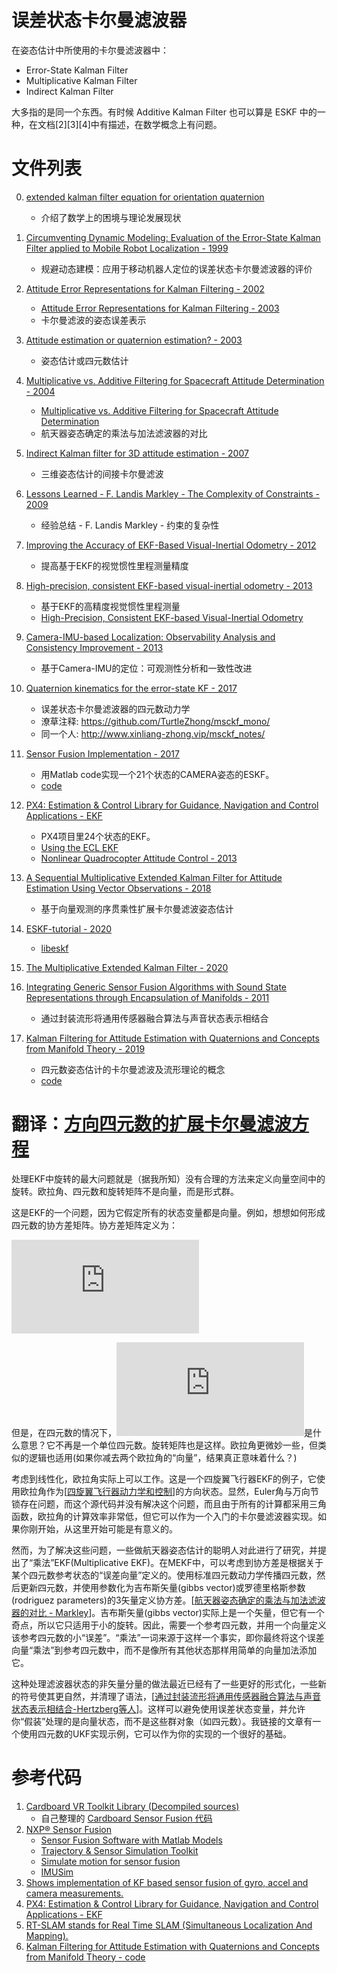 # 误差状态卡尔曼滤波器

在姿态估计中所使用的卡尔曼滤波器中：
* Error-State Kalman Filter
* Multiplicative Kalman Filter
* Indirect Kalman Filter

大多指的是同一个东西。有时候 Additive Kalman Filter 也可以算是 ESKF 中的一种，在文档[2][3][4]中有描述，在数学概念上有问题。

# 文件列表
00. [extended kalman filter equation for orientation quaternion](https://math.stackexchange.com/questions/2621677/extended-kalman-filter-equation-for-orientation-quaternion)
    + 介绍了数学上的困境与理论发展现状

01. [Circumventing Dynamic Modeling: Evaluation of the Error-State Kalman Filter applied to Mobile Robot Localization - 1999](https://www.academia.edu/13385785/Circumventing_dynamic_modeling_Evaluation_of_the_error-state_kalman_filter_applied_to_mobile_robot_localization)
    + 规避动态建模：应用于移动机器人定位的误差状态卡尔曼滤波器的评价

02. [Attitude Error Representations for Kalman Filtering - 2002](https://ntrs.nasa.gov/archive/nasa/casi.ntrs.nasa.gov/20020060647.pdf)
    + [Attitude Error Representations for Kalman Filtering - 2003](https://www.researchgate.net/publication/245432681_Attitude_Error_Representations_for_Kalman_Filtering)
    + 卡尔曼滤波的姿态误差表示

03. [Attitude estimation or quaternion estimation? - 2003](https://ntrs.nasa.gov/archive/nasa/casi.ntrs.nasa.gov/20030093641.pdf)
    + 姿态估计或四元数估计

04. [Multiplicative vs. Additive Filtering for Spacecraft Attitude Determination - 2004](https://ntrs.nasa.gov/archive/nasa/casi.ntrs.nasa.gov/20040037784.pdf)
    + [Multiplicative vs. Additive Filtering for Spacecraft Attitude Determination](https://www.researchgate.net/publication/260347976_Multiplicative_vs_Additive_Filtering_for_Spacecraft_Attitude_Determination)
    + 航天器姿态确定的乘法与加法滤波器的对比

05. [Indirect Kalman filter for 3D attitude estimation - 2007](http://mars.cs.umn.edu/tr/reports/Trawny05b.pdf)
    + 三维姿态估计的间接卡尔曼滤波

06. [Lessons Learned - F. Landis Markley - The Complexity of Constraints - 2009](https://www.researchgate.net/publication/257288674_Lessons_Learned)
    + 经验总结 - F. Landis Markley - 约束的复杂性

07. [Improving the Accuracy of EKF-Based Visual-Inertial Odometry - 2012](https://intra.ece.ucr.edu/~mourikis/papers/Li2012-ICRA.pdf)
    + 提高基于EKF的视觉惯性里程测量精度

08. [High-precision, consistent EKF-based visual-inertial odometry - 2013](https://ee.ucr.edu/~mourikis/papers/Li2013IJRR.pdf)
    + 基于EKF的高精度视觉惯性里程测量
    + [High-Precision, Consistent EKF-based Visual-Inertial Odometry](https://pdfs.semanticscholar.org/0be0/c13803cd08e81b7adaada537e91222eb1491.pdf)

09. [Camera-IMU-based Localization: Observability Analysis and Consistency Improvement - 2013](https://journals.sagepub.com/doi/abs/10.1177/0278364913509675)
    + 基于Camera-IMU的定位：可观测性分析和一致性改进

10. [Quaternion kinematics for the error-state KF - 2017](http://www.iri.upc.edu/people/jsola/JoanSola/objectes/notes/kinematics.pdf)
    + 误差状态卡尔曼滤波器的四元数动力学
    + 潦草注释: https://github.com/TurtleZhong/msckf_mono/
    + 同一个人: http://www.xinliang-zhong.vip/msckf_notes/

11. [Sensor Fusion Implementation - 2017](http://www.telesens.co/category/sensor-fusion/)
    + 用Matlab code实现一个21个状态的CAMERA姿态的ESKF。
    + [code](https://github.com/ankur6ue/SensorFusion_KF)

12. [PX4: Estimation & Control Library for Guidance, Navigation and Control Applications - EKF](https://github.com/PX4/ecl/tree/master/EKF/documentation)
    + PX4项目里24个状态的EKF。
    + [Using the ECL EKF](https://docs.px4.io/en/advanced_config/tuning_the_ecl_ekf.html)
    + [Nonlinear Quadrocopter Attitude Control - 2013](https://www.research-collection.ethz.ch/handle/20.500.11850/154099)

13. [A Sequential Multiplicative Extended Kalman Filter for Attitude Estimation Using Vector Observations - 2018](https://www.ncbi.nlm.nih.gov/pmc/articles/PMC5982416/)
    + 基于向量观测的序贯乘性扩展卡尔曼滤波姿态估计

14. [ESKF-tutorial - 2020](https://github.com/martiabr/ESKF-tutorial)
    + [libeskf](https://git.orbitntnu.no/archive/adcs/libeskf)

15. [The Multiplicative Extended Kalman Filter - 2020](https://matthewhampsey.github.io/blog/2020/07/18/mekf)

16. [Integrating Generic Sensor Fusion Algorithms with Sound State Representations through Encapsulation of Manifolds - 2011](https://arxiv.org/pdf/1107.1119.pdf)
    + 通过封装流形将通用传感器融合算法与声音状态表示相结合

17. [Kalman Filtering for Attitude Estimation with Quaternions and Concepts from Manifold Theory - 2019](https://www.mdpi.com/1424-8220/19/1/149/pdf)
    + 四元数姿态估计的卡尔曼滤波及流形理论的概念
    + [code](http://www.mdpi.com/1424-8220/19/1/149/s1)

# 翻译：[方向四元数的扩展卡尔曼滤波方程](https://math.stackexchange.com/questions/2621677/extended-kalman-filter-equation-for-orientation-quaternion)

处理EKF中旋转的最大问题就是（据我所知）没有合理的方法来定义向量空间中的旋转。欧拉角、四元数和旋转矩阵不是向量，而是形式群。

这是EKF的一个问题，因为它假定所有的状态变量都是向量。例如，想想如何形成四元数的协方差矩阵。协方差矩阵定义为：

![equ 1](https://latex.codecogs.com/svg.latex?E%5B%28x-%5Chat%20x%29%28x-%5Chat%20x%29%5E%5Cmathrm%20T%5D)

但是，在四元数的情况下，![equ 2](https://latex.codecogs.com/svg.latex?%28q-%5Chat%20q%29)是什么意思？它不再是一个单位四元数。旋转矩阵也是这样。欧拉角更微妙一些，但类似的逻辑也适用(如果你减去两个欧拉角的“向量”，结果真正意味着什么？)

考虑到线性化，欧拉角实际上可以工作。这是一个四旋翼飞行器EKF的例子，它使用欧拉角作为[[四旋翼飞行器动力学和控制](https://scholarsarchive.byu.edu/cgi/viewcontent.cgi?article=2324&context=facpub)]的方向状态。显然，Euler角与万向节锁存在问题，而这个源代码并没有解决这个问题，而且由于所有的计算都采用三角函数，欧拉角的计算效率非常低，但它可以作为一个入门的卡尔曼滤波器实现。如果你刚开始，从这里开始可能是有意义的。

然而，为了解决这些问题，一些做航天器姿态估计的聪明人对此进行了研究，并提出了“乘法”EKF(Multiplicative EKF)。在MEKF中，可以考虑到协方差是根据关于某个四元数参考状态的“误差向量”定义的。使用标准四元数动力学传播四元数，然后更新四元数，并使用参数化为吉布斯矢量(gibbs vector)或罗德里格斯参数(rodriguez parameters)的3矢量定义协方差。[[航天器姿态确定的乘法与加法滤波器的对比 - Markley](https://ntrs.nasa.gov/archive/nasa/casi.ntrs.nasa.gov/20040037784.pdf)]。吉布斯矢量(gibbs vector)实际上是一个矢量，但它有一个奇点，所以它只适用于小的旋转。因此，需要一个参考四元数，并用一个向量定义该参考四元数的小“误差”。“乘法”一词来源于这样一个事实，即你最终将这个误差向量“乘法”到参考四元数中，而不是像所有其他状态那样用简单的向量加法添加它。

这种处理滤波器状态的非矢量分量的做法最近已经有了一些更好的形式化，一些新的符号使其更自然，并清理了语法，[[通过封装流形将通用传感器融合算法与声音状态表示相结合-Hertzberg等人](https://arxiv.org/pdf/1107.1119.pdf)]。这样可以避免使用误差状态变量，并允许你“假装”处理的是向量状态，而不是这些群对象（如四元数）。我链接的文章有一个使用四元数的UKF实现示例，它可以作为你的实现的一个很好的基础。

# 参考代码
1. [Cardboard VR Toolkit Library (Decompiled sources)](https://github.com/raasun/cardboard)
   + 自己整理的 [Cardboard Sensor Fusion 代码](https://github.com/shuyong/Google-CardBoard-Sensor-Fusion)
1. [NXP® Sensor Fusion](https://www.nxp.com/support/developer-resources/software-development-tools/sensor-developer-resources/nxp-sensor-fusion:XTRSICSNSTLBOXX)
   + [Sensor Fusion Software with Matlab Models](https://community.nxp.com/thread/346827)
   + [Trajectory & Sensor Simulation Toolkit](https://github.com/memsindustrygroup/TSim)
   + [Simulate motion for sensor fusion](https://blog.nxp.com/tech-insights/simulate-motion-for-sensor-fusion)
   + [IMUSim](https://github.com/martinling/imusim)
1. [Shows implementation of KF based sensor fusion of gyro, accel and camera measurements.](https://github.com/ankur6ue/SensorFusion_KF)
1. [PX4: Estimation & Control Library for Guidance, Navigation and Control Applications - EKF](https://github.com/PX4/ecl/tree/master/EKF)
1. [RT-SLAM stands for Real Time SLAM (Simultaneous Localization And Mapping).](https://www.openrobots.org/wiki/rtslam/)
1. [Kalman Filtering for Attitude Estimation with Quaternions and Concepts from Manifold Theory - code](http://www.mdpi.com/1424-8220/19/1/149/s1)

